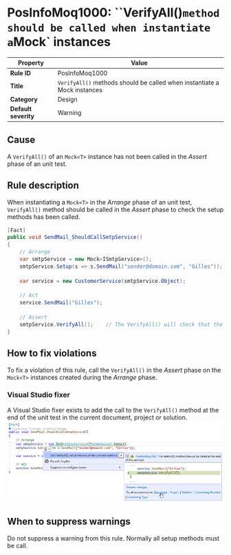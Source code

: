 # PosInfoMoq1000: ``VerifyAll()` method should be called when instantiate a `Mock<T>` instances

| Property                            | Value                                                                                      |
|-------------------------------------|--------------------------------------------------------------------------------------------|
| **Rule ID**                         | PosInfoMoq1000                                                                             |
| **Title**                           | `VerifyAll()` methods should be called when instantiate a Mock<T> instances				   |
| **Category**                        | Design																				       |
| **Default severity**				  | Warning																				       |

## Cause

A `VerifyAll()` of an `Mock<T>` instance has not been called in the *Assert* phase
of an unit test.

## Rule description

When instantiating a `Mock<T>` in the *Arrange* phase of an unit test, `VerifyAll()` method
should be called in the *Assert* phase to check the setup methods has been called.

```csharp
[Fact]
public void SendMail_ShouldCallSmtpService()
{
	// Arrange
	var smtpService = new Mock<ISmtpService>();
	smtpService.Setup(s => s.SendMail("sender@domain.com", "Gilles"));

	var service = new CustomerService(smtpService.Object);

	// Act
	service.SendMail("Gilles");

	// Assert
	smtpService.VerifyAll();	// The VerifyAll() will check that the mocked ISmtpService.SendMail() has been called.
}
```

## How to fix violations

To fix a violation of this rule, call the `VerifyAll()` in the *Assert* phase
on the `Mock<T>` instances created during the *Arrange* phase.

### Visual Studio fixer
A Visual Studio fixer exists to add the call to the `VerifyAll()` method at the end of the unit test in the current document, project or solution.
![Visual Studio rule fixer](PosInfoMoq1000-Fixer.png)

## When to suppress warnings

Do not suppress a warning from this rule. Normally all setup methods must be call.
